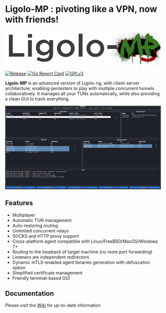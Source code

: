 # Ligolo-MP : pivoting like a VPN, now with friends!

![Ligolo-MP Logo](doc/logo.png)

[![Release](https://github.com/ttpreport/ligolo-mp/actions/workflows/release.yml/badge.svg)](https://github.com/ttpreport/ligolo-mp/actions/workflows/release.yml) [![Go Report Card](https://goreportcard.com/badge/github.com/ttpreport/ligolo-mp/v2)](https://goreportcard.com/report/github.com/ttpreport/ligolo-mp/v2) [![GPLv3](https://img.shields.io/badge/License-GPLv3-brightgreen.svg)](https://www.gnu.org/licenses/gpl-3.0)

**Ligolo-MP** is an advanced version of Ligolo-ng, with client-server architecture, enabling pentesters to play with multiple concurrent tunnels collaboratively. It manages all your TUNs automatically, while also providing a clean GUI to track everything.

![Ligolo-MP Dashboard](doc/dashboard-1.png)

## Features

- Multiplayer
- Automatic TUN management
- Auto-restoring routing
- Unlimited concurrent relays
- SOCKS and HTTP proxy support
- Cross-platform agent compatible with Linux/FreeBSD/MacOS/Windows 7+
- Routing to the loopback of target machine (no more port forwarding)
- Listeners are independent redirectors
- Dynamic mTLS-enabled agent binaries generation with obfuscation option
- Simplified certificate management
- Friendly terminal-based GUI

## Documentation

Please visit the [Wiki](https://github.com/ttpreport/ligolo-mp/wiki) for up-to-date information
